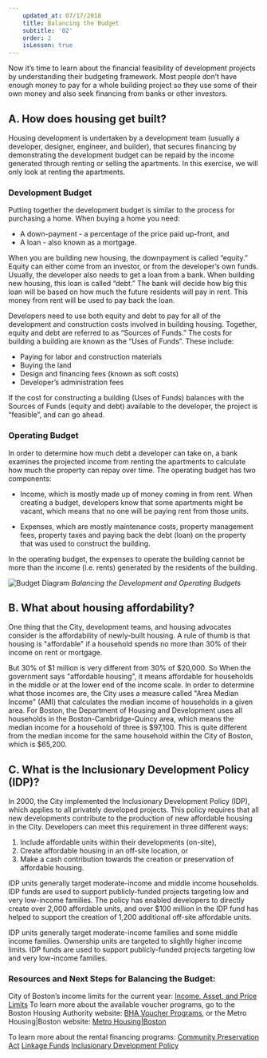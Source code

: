 ```yaml
---
    updated_at: 07/17/2018
    title: Balancing the Budget
    subtitle: '02'
    order: 2
    isLesson: true
---
```


Now it’s time to learn about the financial feasibility of development projects by understanding their budgeting framework. Most people
don’t have enough money to pay for a whole building project so they use some of their own money and also seek financing from banks or other investors.

## A. How does housing get built?
Housing development is undertaken by a development team (usually a developer, designer, engineer, and builder), that secures financing by demonstrating the development budget can be repaid by the income generated through renting or selling the apartments. In this exercise, we will only look at renting the apartments.

### Development Budget

Putting together the development budget is similar to the process for purchasing a home. When buying a home you need:

  * A down-payment - a percentage of the price paid up-front, and
  * A loan - also known as a mortgage.

When you are building new housing, the downpayment is called “equity.” Equity can either come from an investor, or from the developer’s own funds. Usually, the developer also needs to get a loan from a bank. When building new housing, this loan is called “debt.” The bank will decide how big this loan will be based on how much the future residents will pay in rent. This money from rent will be used to pay back the loan.

Developers need to use both equity and debt to pay for all of the development and construction costs involved in building housing. Together, equity and debt are referred to as “Sources of Funds.”
The costs for building a building are known as the “Uses of Funds”. These include:

  * Paying for labor and construction materials
  * Buying the land
  * Design and financing fees (known as soft costs)
  * Developer’s administration fees


If the cost for constructing a building (Uses of Funds) balances with the Sources of Funds (equity and debt) available to the developer, the project is “feasible”, and can go ahead.

### Operating Budget
In order to determine how much debt a developer can take on, a bank examines the projected income from renting the apartments to calculate how much the property can repay over time. The operating budget has two components:

  * Income, which is mostly made up of money coming in from rent. When creating a budget, developers know that some apartments might be vacant, which means that no one will be paying rent from those units.

  * Expenses, which are mostly maintenance costs, property management fees, property taxes and paying back the debt (loan) on the property that was used to construct the building.

In the operating budget, the expenses to operate the building cannot be more than the income (i.e. rents) generated by the residents of the building.

![Budget Diagram](/housingilab/images/diagrams_budget.jpg "A diagram of how the Development and Operating budgets must balance")
*Balancing the Development and Operating Budgets*


## B. What about housing affordability?
One thing that the City, development teams, and housing advocates consider is the affordability of newly-built housing. A rule of thumb is that housing is "affordable" if a household spends no more than 30% of their income on rent or mortgage.

But 30% of $1 million is very different from 30% of $20,000. So When the government says "affordable housing", it means affordable for households in the middle or at the lower end of the income scale. In order to determine what those incomes are, the City uses a measure called "Area Median Income" (AMI) that calculates the median income of households in a given area. For Boston, the Department of Housing and Development uses all households in the Boston-Cambridge-Quincy area, which means the median income for a household of three is $97,100. This is quite different from the median income for the same household within the City of Boston, which is $65,200.


## C. What is the Inclusionary Development Policy (IDP)?
In 2000, the City implemented the Inclusionary Development Policy (IDP), which applies to all privately developed projects. This policy requires that all new developments contribute to the production of new affordable housing in the City. Developers can meet this requirement in three different ways:

1. Include affordable units within their developments (on-site),
2. Create affordable housing in an off-site location, or
3. Make a cash contribution towards the creation or preservation of affordable housing.

IDP units generally target moderate-income and middle income households. IDP funds are used to support publicly-funded projects targeting low and very low-income families. The policy has enabled developers to directly create over 2,000 affordable units, and over $100 million in the IDP fund has helped to support the creation of 1,200 additional off-site affordable units.

IDP units generally target moderate-income families and some middle income families. Ownership units are targeted to slightly higher income limits. IDP funds are used to support publicly-funded projects targeting low and very low-income families.

### Resources and Next Steps for Balancing the Budget:
City of Boston’s income limits for the current year: [Income, Asset, and Price Limits](http://www.bostonplans.org/housing/income,-asset,-and-price-limits)
To learn more about the available voucher programs, go to the Boston Housing Authority website: [BHA Voucher Programs](https://www.bostonhousing.org/en/For-Section-8-Leased-Housing/Voucher-Programs.aspx),
or the Metro Housing|Boston website: [Metro Housing|Boston](https://www.metrohousingboston.org)

To learn more about the rental financing programs:
[Community Preservation Act](https://www.boston.gov/community-preservation-act)
[Linkage Funds](https://www.boston.gov/sites/default/files/nht_report_2014_160622_1110.pdf)
[Inclusionary Development Policy](http://www.bostonplans.org/housing/developers/key-documents)
